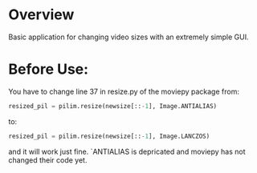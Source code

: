 # Overview

Basic application for changing video sizes with an extremely simple GUI.

# Before Use:

You have to change line 37 in resize.py of the moviepy package from:
```py
resized_pil = pilim.resize(newsize[::-1], Image.ANTIALIAS)
```

to:
```py
resized_pil = pilim.resize(newsize[::-1], Image.LANCZOS)
``` 

and it will work just fine. `ANTIALIAS is depricated and moviepy has not changed their code yet.